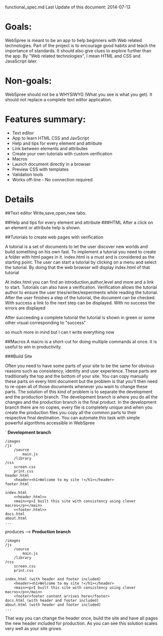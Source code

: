 functional_spec.md
Last Update of this document:
2014-07-13

Goals:
======
WebSpree is meant to be an app to help beginners with Web related technologies.
Part of the project is to encourage good habits and teach the importance of standards.
It should also give clues to explore further than the app.
By "Web related technologies", I mean HTML and CSS and JavaScript later.


Non-goals:
===========
WebSpree should not be a WHYSIWYG (What you see is what you get). It should not replace a complete text editor application.


Features summary:
=================
* Text editor
* App to learn HTML CSS and JavScript
* Help and tips for every element and attribute
* Link between elements and attributes
* Create your own tutorials with custom verification
* Macros
* Launch document directly in a browser
* Preview CSS with templates
* Validation tools
* Works off-line - No connection required

Details
========

##Text editor
Write,save,open,new tabs.


##Help and tips for every element and attribute
###HTML
After a click on an element or attribute help is shown.


##Tutorials to create web pages with verification

A tutorial is a set of documents to let the user discover new worlds and build something on his own fast.
To implement a tutorial you need to create a folder with html pages in it. index.html is a must and is considered as the starting point. The user can start a tutorial by clicking on a menu and select the tutorial. By doing that the web browser will display index.html of that tutorial

At index.html you can find an introduction,author,level and more and a link to start. Tutorials can also have a verification. Verification allows the tutorial author to ensure the user tries/writes/experiments while reading the tutorial. After the user finishes a step of the tutorial, the document can be checked. With success a link to the next step can be displayed. With no success the errors are displayed 

After succeeding a complete tutorial the tutorial is shown in green or some other visual corresponding to "success"


so much more in mind but I can t write everything now

##Macros
A macro is a short-cut for doing multiple commands at once. It is useful to win in productivity.

###Build Site

Often you need to have some parts of your site to be the same for obvious reasons such as consistency, identity and user experience. These parts are traditionally the top and the bottom of your site.
You can copy manually these parts on every html document but the problem is that you'll then need to re-open all of those documents whenever you want to change these parts.
The solution of this kind of problem is to separate the development and the production branch. The development branch is where you do all the changes and the production branch is the final product. In the development branch there are no copies, every file is completely unique and when you create the production files you copy all the common parts to their respective final destination.
You can automate this task with simple powerful algorithms accessible in WebSpree


`
    __Development branch__ 
    
    /images
    /js
        /source
            main.js
        /library
    /css
        screen.css
        print.css
    header.html
        <header><h1>Welcome to my site !</h1></header>
    footer.html
    
    index.html
        <<header.html>>
        <main><p>I built this site with consistency using clever macros</p></main>
        <<footer.html>>
    docs.html
    about.html
    ...
    
   produces --> __Production branch__ 

    /images
    /js
        /source
            main.js
        /library
    /css
        screen.css
        print.css
    
    index.html (with header and footer included)
        <header><h1>Welcome to my site !</h1></header>
        <main><p>I built this site with consistency using clever macros</p></main>
        <footer>footer content arrives here</footer>
    docs.html (with header and footer included)
    about.html (with header and footer included)
    ...

That way you can change the header once, build the site and have all pages the new header included for production. As you can see this solution scales very well as your site grows.
